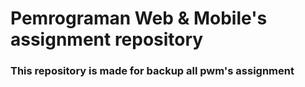 # Pemrograman Web & Mobile's assignment repository

### This repository is made for backup all pwm's assignment
